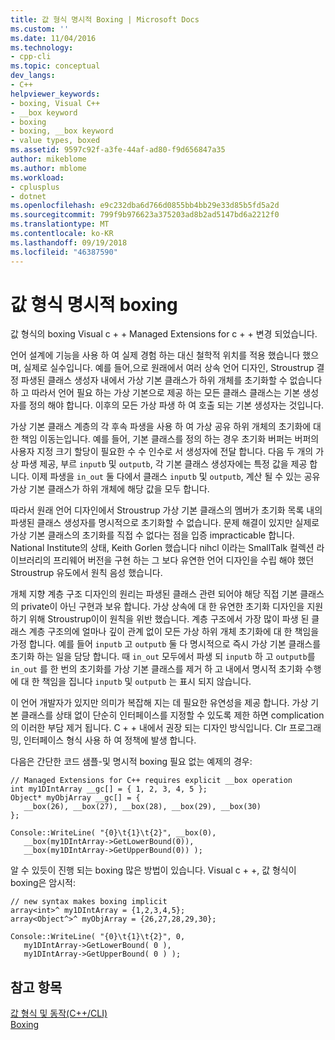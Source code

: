 ```yaml
---
title: 값 형식 명시적 Boxing | Microsoft Docs
ms.custom: ''
ms.date: 11/04/2016
ms.technology:
- cpp-cli
ms.topic: conceptual
dev_langs:
- C++
helpviewer_keywords:
- boxing, Visual C++
- __box keyword
- boxing
- boxing, __box keyword
- value types, boxed
ms.assetid: 9597c92f-a3fe-44af-ad80-f9d656847a35
author: mikeblome
ms.author: mblome
ms.workload:
- cplusplus
- dotnet
ms.openlocfilehash: e9c232dba6d766d0855bb4bb29e33d85b5fd5a2d
ms.sourcegitcommit: 799f9b976623a375203ad8b2ad5147bd6a2212f0
ms.translationtype: MT
ms.contentlocale: ko-KR
ms.lasthandoff: 09/19/2018
ms.locfileid: "46387590"
---
```

# <a name="implicit-boxing-of-value-types"></a>값 형식 명시적 boxing

값 형식의 boxing Visual c + + Managed Extensions for c + + 변경 되었습니다.

언어 설계에 기능을 사용 하 여 실제 경험 하는 대신 철학적 위치를 적용 했습니다 했으며, 실제로 실수입니다. 예를 들어,으로 원래에서 여러 상속 언어 디자인, Stroustrup 결정 파생된 클래스 생성자 내에서 가상 기본 클래스가 하위 개체를 초기화할 수 없습니다 하 고 따라서 언어 필요 하는 가상 기본으로 제공 하는 모든 클래스 클래스는 기본 생성자를 정의 해야 합니다. 이후의 모든 가상 파생 하 여 호출 되는 기본 생성자는 것입니다.

가상 기본 클래스 계층의 각 후속 파생을 사용 하 여 가상 공유 하위 개체의 초기화에 대 한 책임 이동는입니다. 예를 들어, 기본 클래스를 정의 하는 경우 초기화 버퍼는 버퍼의 사용자 지정 크기 할당이 필요한 수 수 인수로 서 생성자에 전달 합니다. 다음 두 개의 가상 파생 제공, 부르 `inputb` 및 `outputb`, 각 기본 클래스 생성자에는 특정 값을 제공 합니다. 이제 파생을 `in_out` 둘 다에서 클래스 `inputb` 및 `outputb`, 계산 될 수 있는 공유 가상 기본 클래스가 하위 개체에 해당 값을 모두 합니다.

따라서 원래 언어 디자인에서 Stroustrup 가상 기본 클래스의 멤버가 초기화 목록 내의 파생된 클래스 생성자를 명시적으로 초기화할 수 없습니다. 문제 해결이 있지만 실제로 가상 기본 클래스의 초기화를 직접 수 없다는 점을 입증 impracticable 합니다. National Institute의 상태, Keith Gorlen 했습니다 nihcl 이라는 SmallTalk 컬렉션 라이브러리의 프리웨어 버전을 구현 하는 그 보다 유연한 언어 디자인을 수립 해야 했던 Stroustrup 유도에서 원칙 음성 했습니다.

개체 지향 계층 구조 디자인의 원리는 파생된 클래스 관련 되어야 해당 직접 기본 클래스의 private이 아닌 구현과 보유 합니다. 가상 상속에 대 한 유연한 초기화 디자인을 지원 하기 위해 Stroustrup이이 원칙을 위반 했습니다. 계층 구조에서 가장 많이 파생 된 클래스 계층 구조의에 얼마나 깊이 관계 없이 모든 가상 하위 개체 초기화에 대 한 책임을 가정 합니다. 예를 들어 `inputb` 고 `outputb` 둘 다 명시적으로 즉시 가상 기본 클래스를 초기화 하는 일을 담당 합니다. 때 `in_out` 모두에서 파생 되 `inputb` 하 고 `outputb`를 `in_out` 를 한 번의 초기화를 가상 기본 클래스를 제거 하 고 내에서 명시적 초기화 수행에 대 한 책임을 집니다 `inputb` 및 `outputb` 는 표시 되지 않습니다.

이 언어 개발자가 있지만 의미가 복잡해 지는 데 필요한 유연성을 제공 합니다. 가상 기본 클래스를 상태 없이 단순히 인터페이스를 지정할 수 있도록 제한 하면 complication의 이러한 부담 제거 됩니다. C + + 내에서 권장 되는 디자인 방식입니다. Clr 프로그래밍, 인터페이스 형식 사용 하 여 정책에 발생 합니다.

다음은 간단한 코드 샘플-및 명시적 boxing 필요 없는 예제의 경우:

```
// Managed Extensions for C++ requires explicit __box operation
int my1DIntArray __gc[] = { 1, 2, 3, 4, 5 };
Object* myObjArray __gc[] = {
   __box(26), __box(27), __box(28), __box(29), __box(30)
};

Console::WriteLine( "{0}\t{1}\t{2}", __box(0),
   __box(my1DIntArray->GetLowerBound(0)),
   __box(my1DIntArray->GetUpperBound(0)) );
```

알 수 있듯이 진행 되는 boxing 많은 방법이 있습니다. Visual c + +, 값 형식이 boxing은 암시적:

```
// new syntax makes boxing implicit
array<int>^ my1DIntArray = {1,2,3,4,5};
array<Object^>^ myObjArray = {26,27,28,29,30};

Console::WriteLine( "{0}\t{1}\t{2}", 0,
   my1DIntArray->GetLowerBound( 0 ),
   my1DIntArray->GetUpperBound( 0 ) );
```

## <a name="see-also"></a>참고 항목

[값 형식 및 동작(C++/CLI)](../dotnet/value-types-and-their-behaviors-cpp-cli.md)<br/>
[Boxing](../windows/boxing-cpp-component-extensions.md)